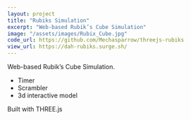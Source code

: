 ```yaml
---
layout: project
title: "Rubiks Simulation"
excerpt: "Web-based Rubik’s Cube Simulation"
image: "/assets/images/Rubix_Cube.jpg"
code_url: https://github.com/Mechasparrow/threejs-rubiks
view_url: https://dah-rubiks.surge.sh/
---
```


<!-- Description -->

Web-based Rubik’s Cube Simulation.

- Timer
- Scrambler
- 3d interactive model

Built with THREE.js
